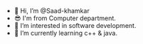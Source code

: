 - 👋 Hi, I’m @Saad-khamkar
- 😎 I'm from Computer department.
- 👀 I’m interested in software development. 
- 🌱 I’m currently learning c++ & java. 
